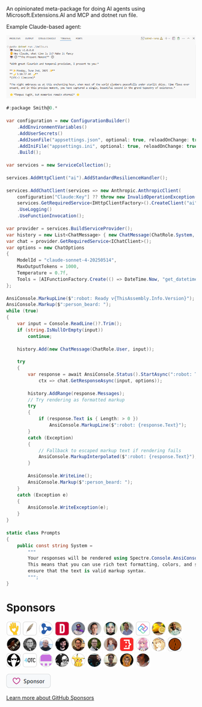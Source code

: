 An opinionated meta-package for doing AI agents using Microsoft.Extensions.AI and MCP and dotnet run file.

Example Claude-based agent:

![](https://github.com/devlooped/smith/blob/main/assets/run.png?raw=true)

```csharp
#:package Smith@0.*

var configuration = new ConfigurationBuilder()
    .AddEnvironmentVariables()
    .AddUserSecrets()
    .AddJsonFile("appsettings.json", optional: true, reloadOnChange: true)
    .AddIniFile("appsettings.ini", optional: true, reloadOnChange: true)
    .Build();

var services = new ServiceCollection();

services.AddHttpClient("ai").AddStandardResilienceHandler();

services.AddChatClient(services => new Anthropic.AnthropicClient(
    configuration["Claude:Key"] ?? throw new InvalidOperationException("Missing Claude:Key configuration."),
    services.GetRequiredService<IHttpClientFactory>().CreateClient("ai")))
    .UseLogging()
    .UseFunctionInvocation();

var provider = services.BuildServiceProvider();
var history = new List<ChatMessage> { new ChatMessage(ChatRole.System, Prompts.System) };
var chat = provider.GetRequiredService<IChatClient>();
var options = new ChatOptions
{
    ModelId = "claude-sonnet-4-20250514",
    MaxOutputTokens = 1000,
    Temperature = 0.7f,
    Tools = [AIFunctionFactory.Create(() => DateTime.Now, "get_datetime", "Gets the current date and time on the user's local machine.")]
};

AnsiConsole.MarkupLine($":robot: Ready v{ThisAssembly.Info.Version}");
AnsiConsole.Markup($":person_beard: ");
while (true)
{
    var input = Console.ReadLine()?.Trim();
    if (string.IsNullOrEmpty(input))
        continue;

    history.Add(new ChatMessage(ChatRole.User, input));

    try
    {
        var response = await AnsiConsole.Status().StartAsync(":robot: Thinking...",
            ctx => chat.GetResponseAsync(input, options));

        history.AddRange(response.Messages);
        // Try rendering as formatted markup
        try
        {
            if (response.Text is { Length: > 0 })
                AnsiConsole.MarkupLine($":robot: {response.Text}");
        }
        catch (Exception)
        {
            // Fallback to escaped markup text if rendering fails
            AnsiConsole.MarkupInterpolated($":robot: {response.Text}");
        }

        AnsiConsole.WriteLine();
        AnsiConsole.Markup($":person_beard: ");
    }
    catch (Exception e)
    {
        AnsiConsole.WriteException(e);
    }
}

static class Prompts
{
    public const string System =
        """
        Your responses will be rendered using Spectre.Console.AnsiConsole.Write(new Markup(string text))). 
        This means that you can use rich text formatting, colors, and styles in your responses, but you must 
        ensure that the text is valid markup syntax. 
        """;
}
```

<!-- include https://github.com/devlooped/sponsors/raw/main/footer.md -->
# Sponsors 

<!-- sponsors.md -->
[![Clarius Org](https://raw.githubusercontent.com/devlooped/sponsors/main/.github/avatars/clarius.png "Clarius Org")](https://github.com/clarius)
[![MFB Technologies, Inc.](https://raw.githubusercontent.com/devlooped/sponsors/main/.github/avatars/MFB-Technologies-Inc.png "MFB Technologies, Inc.")](https://github.com/MFB-Technologies-Inc)
[![Torutek](https://raw.githubusercontent.com/devlooped/sponsors/main/.github/avatars/torutek-gh.png "Torutek")](https://github.com/torutek-gh)
[![DRIVE.NET, Inc.](https://raw.githubusercontent.com/devlooped/sponsors/main/.github/avatars/drivenet.png "DRIVE.NET, Inc.")](https://github.com/drivenet)
[![Keith Pickford](https://raw.githubusercontent.com/devlooped/sponsors/main/.github/avatars/Keflon.png "Keith Pickford")](https://github.com/Keflon)
[![Thomas Bolon](https://raw.githubusercontent.com/devlooped/sponsors/main/.github/avatars/tbolon.png "Thomas Bolon")](https://github.com/tbolon)
[![Kori Francis](https://raw.githubusercontent.com/devlooped/sponsors/main/.github/avatars/kfrancis.png "Kori Francis")](https://github.com/kfrancis)
[![Toni Wenzel](https://raw.githubusercontent.com/devlooped/sponsors/main/.github/avatars/twenzel.png "Toni Wenzel")](https://github.com/twenzel)
[![Uno Platform](https://raw.githubusercontent.com/devlooped/sponsors/main/.github/avatars/unoplatform.png "Uno Platform")](https://github.com/unoplatform)
[![Reuben Swartz](https://raw.githubusercontent.com/devlooped/sponsors/main/.github/avatars/rbnswartz.png "Reuben Swartz")](https://github.com/rbnswartz)
[![Jacob Foshee](https://raw.githubusercontent.com/devlooped/sponsors/main/.github/avatars/jfoshee.png "Jacob Foshee")](https://github.com/jfoshee)
[![](https://raw.githubusercontent.com/devlooped/sponsors/main/.github/avatars/Mrxx99.png "")](https://github.com/Mrxx99)
[![Eric Johnson](https://raw.githubusercontent.com/devlooped/sponsors/main/.github/avatars/eajhnsn1.png "Eric Johnson")](https://github.com/eajhnsn1)
[![David JENNI](https://raw.githubusercontent.com/devlooped/sponsors/main/.github/avatars/davidjenni.png "David JENNI")](https://github.com/davidjenni)
[![Jonathan ](https://raw.githubusercontent.com/devlooped/sponsors/main/.github/avatars/Jonathan-Hickey.png "Jonathan ")](https://github.com/Jonathan-Hickey)
[![Charley Wu](https://raw.githubusercontent.com/devlooped/sponsors/main/.github/avatars/akunzai.png "Charley Wu")](https://github.com/akunzai)
[![Ken Bonny](https://raw.githubusercontent.com/devlooped/sponsors/main/.github/avatars/KenBonny.png "Ken Bonny")](https://github.com/KenBonny)
[![Simon Cropp](https://raw.githubusercontent.com/devlooped/sponsors/main/.github/avatars/SimonCropp.png "Simon Cropp")](https://github.com/SimonCropp)
[![agileworks-eu](https://raw.githubusercontent.com/devlooped/sponsors/main/.github/avatars/agileworks-eu.png "agileworks-eu")](https://github.com/agileworks-eu)
[![sorahex](https://raw.githubusercontent.com/devlooped/sponsors/main/.github/avatars/sorahex.png "sorahex")](https://github.com/sorahex)
[![Zheyu Shen](https://raw.githubusercontent.com/devlooped/sponsors/main/.github/avatars/arsdragonfly.png "Zheyu Shen")](https://github.com/arsdragonfly)
[![Vezel](https://raw.githubusercontent.com/devlooped/sponsors/main/.github/avatars/vezel-dev.png "Vezel")](https://github.com/vezel-dev)
[![ChilliCream](https://raw.githubusercontent.com/devlooped/sponsors/main/.github/avatars/ChilliCream.png "ChilliCream")](https://github.com/ChilliCream)
[![4OTC](https://raw.githubusercontent.com/devlooped/sponsors/main/.github/avatars/4OTC.png "4OTC")](https://github.com/4OTC)
[![Vincent Limo](https://raw.githubusercontent.com/devlooped/sponsors/main/.github/avatars/v-limo.png "Vincent Limo")](https://github.com/v-limo)
[![Jordan S. Jones](https://raw.githubusercontent.com/devlooped/sponsors/main/.github/avatars/jordansjones.png "Jordan S. Jones")](https://github.com/jordansjones)
[![domischell](https://raw.githubusercontent.com/devlooped/sponsors/main/.github/avatars/DominicSchell.png "domischell")](https://github.com/DominicSchell)
[![Justin Wendlandt](https://raw.githubusercontent.com/devlooped/sponsors/main/.github/avatars/jwendl.png "Justin Wendlandt")](https://github.com/jwendl)
[![Adrian Alonso](https://raw.githubusercontent.com/devlooped/sponsors/main/.github/avatars/adalon.png "Adrian Alonso")](https://github.com/adalon)
[![Michael Hagedorn](https://raw.githubusercontent.com/devlooped/sponsors/main/.github/avatars/Eule02.png "Michael Hagedorn")](https://github.com/Eule02)
[![Matt Frear](https://raw.githubusercontent.com/devlooped/sponsors/main/.github/avatars/mattfrear.png "Matt Frear")](https://github.com/mattfrear)


<!-- sponsors.md -->

[![Sponsor this project](https://raw.githubusercontent.com/devlooped/sponsors/main/sponsor.png "Sponsor this project")](https://github.com/sponsors/devlooped)
&nbsp;

[Learn more about GitHub Sponsors](https://github.com/sponsors)

<!-- https://github.com/devlooped/sponsors/raw/main/footer.md -->
